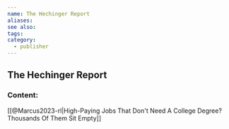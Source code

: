 ```yaml
---
name: The Hechinger Report
aliases:
see also:
tags:
category:
  - publisher
---
```


## The Hechinger Report

### Content:
[[@Marcus2023-rl|High-Paying Jobs That Don't Need A College Degree? Thousands Of Them Sit Empty]]